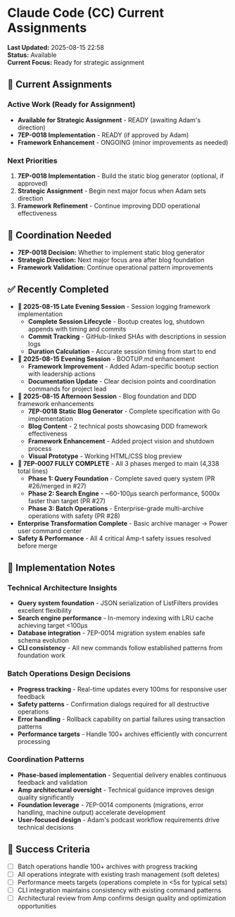 # Claude Code (CC) Current Assignments

**Last Updated:** 2025-08-15 22:58  
**Status:** Available  
**Current Focus:** Ready for strategic assignment

## 🎯 Current Assignments

### Active Work (Ready for Assignment)  
- **Available for Strategic Assignment** - READY (awaiting Adam's direction)
- **7EP-0018 Implementation** - READY (if approved by Adam)
- **Framework Enhancement** - ONGOING (minor improvements as needed)

### Next Priorities
1. **7EP-0018 Implementation** - Build the static blog generator (optional, if approved)
2. **Strategic Assignment** - Begin next major focus when Adam sets direction
3. **Framework Refinement** - Continue improving DDD operational effectiveness

## 🔗 Coordination Needed
- **7EP-0018 Decision:** Whether to implement static blog generator
- **Strategic Direction:** Next major focus area after blog foundation
- **Framework Validation:** Continue operational pattern improvements

## ✅ Recently Completed
- **🎉 2025-08-15 Late Evening Session** - Session logging framework implementation
  - **Complete Session Lifecycle** - Bootup creates log, shutdown appends with timing and commits
  - **Commit Tracking** - GitHub-linked SHAs with descriptions in session logs
  - **Duration Calculation** - Accurate session timing from start to end
- **🎉 2025-08-15 Evening Session** - BOOTUP.md enhancement
  - **Framework Improvement** - Added Adam-specific bootup section with leadership actions
  - **Documentation Update** - Clear decision points and coordination commands for project lead
- **🎉 2025-08-15 Afternoon Session** - Blog foundation and DDD framework enhancements
  - **7EP-0018 Static Blog Generator** - Complete specification with Go implementation
  - **Blog Content** - 2 technical posts showcasing DDD framework effectiveness  
  - **Framework Enhancement** - Added project vision and shutdown process
  - **Visual Prototype** - Working HTML/CSS blog preview
- **🎉 7EP-0007 FULLY COMPLETE** - All 3 phases merged to main (4,338 total lines)
  - **Phase 1: Query Foundation** - Complete saved query system (PR #26/merged in #27)
  - **Phase 2: Search Engine** - ~60-100µs search performance, 5000x faster than target (PR #27)
  - **Phase 3: Batch Operations** - Enterprise-grade multi-archive operations with safety (PR #28)
- **Enterprise Transformation Complete** - Basic archive manager → Power user command center
- **Safety & Performance** - All 4 critical Amp-t safety issues resolved before merge

## 📝 Implementation Notes

### Technical Architecture Insights
- **Query system foundation** - JSON serialization of ListFilters provides excellent flexibility
- **Search engine performance** - In-memory indexing with LRU cache achieving target <100µs
- **Database integration** - 7EP-0014 migration system enables safe schema evolution
- **CLI consistency** - All new commands follow established patterns from foundation work

### Batch Operations Design Decisions
- **Progress tracking** - Real-time updates every 100ms for responsive user feedback
- **Safety patterns** - Confirmation dialogs required for all destructive operations
- **Error handling** - Rollback capability on partial failures using transaction patterns
- **Performance targets** - Handle 100+ archives efficiently with concurrent processing

### Coordination Patterns
- **Phase-based implementation** - Sequential delivery enables continuous feedback and validation
- **Amp architectural oversight** - Technical guidance improves design quality significantly
- **Foundation leverage** - 7EP-0014 components (migrations, error handling, machine output) accelerate development
- **User-focused design** - Adam's podcast workflow requirements drive technical decisions

## 🎯 Success Criteria
- [ ] Batch operations handle 100+ archives with progress tracking
- [ ] All operations integrate with existing trash management (soft deletes)
- [ ] Performance meets targets (operations complete in <5s for typical sets)
- [ ] CLI integration maintains consistency with existing command patterns
- [ ] Architectural review from Amp confirms design quality and optimization opportunities
